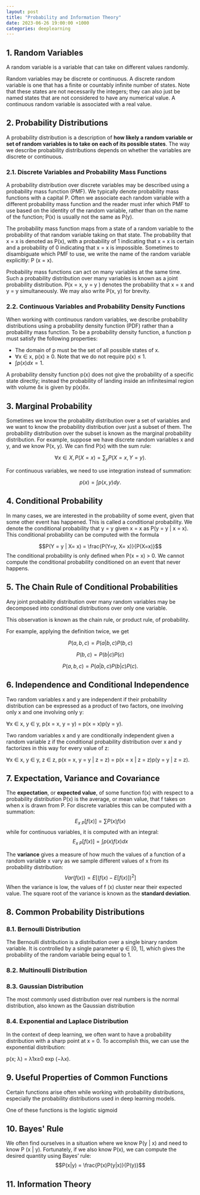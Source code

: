 ```yaml
---
layout: post
title: "Probability and Information Theory"
date: 2023-06-26 19:00:00 +1000
categories: deeplearning
---
```

## 1. Random Variables

A random variable is a variable that can take on different values randomly.

Random variables may be discrete or continuous. A discrete random variable
is one that has a finite or countably infinite number of states. Note that these
states are not necessarily the integers; they can also just be named states that
are not considered to have any numerical value. A continuous random variable is
associated with a real value.

## 2. Probability Distributions

A probability distribution is a description of **how likely a random variable or
set of random variables is to take on each of its possible states**. The way we
describe probability distributions depends on whether the variables are discrete or
continuous.

### 2.1. Discrete Variables and Probability Mass Functions

A probability distribution over discrete variables may be described using a probability mass function (PMF). We typically denote probability mass functions with
a capital P. Often we associate each random variable with a different probability
mass function and the reader must infer which PMF to use based on the identity
of the random variable, rather than on the name of the function; P(x) is usually
not the same as P(y).

The probability mass function maps from a state of a random variable to
the probability of that random variable taking on that state. The probability
that x = x is denoted as P(x), with a probability of 1 indicating that x = x is
certain and a probability of 0 indicating that x = x is impossible. Sometimes
to disambiguate which PMF to use, we write the name of the random variable
explicitly: P (x = x).

Probability mass functions can act on many variables at the same time. Such
a probability distribution over many variables is known as a joint probability
distribution. P(x = x, y = y ) denotes the probability that x = x and y = y
simultaneously. We may also write P(x, y) for brevity. 

### 2.2. Continuous Variables and Probability Density Functions

When working with continuous random variables, we describe probability distributions using a probability density function (PDF) rather than a probability
mass function. To be a probability density function, a function p must satisfy the
following properties:

- The domain of p must be the set of all possible states of x. 
- ∀x ∈ x, p(x) ≥ 0. Note that we do not require p(x) ≤ 1.
- $\int p(x)dx = 1.$ 

A probability density function p(x) does not give the probability of a specific
state directly; instead the probability of landing inside an infinitesimal region with
volume δx is given by p(x)δx.

## 3. Marginal Probability

Sometimes we know the probability distribution over a set of variables and we want
to know the probability distribution over just a subset of them. The probability
distribution over the subset is known as the marginal probability distribution. For example, suppose we have discrete random variables x and y, and we know
P(x, y). We can find P(x) with the sum rule:

$$\forall x \in X, P(X= x) = \sum_yP(X= x, Y = y).$$

For continuous variables, we need to use integration instead of summation:

$$p(x) = \int p(x,y)dy.$$

## 4. Conditional Probability
In many cases, we are interested in the probability of some event, given that some
other event has happened. This is called a conditional probability. We denote
the conditional probability that y = y given x = x as P(y = y | x = x). This
conditional probability can be computed with the formula

$$P(Y = y | X= x) = \frac{P(Y=y, X= x)}{P(X=x)}$$
The conditional probability is only defined when P(x = x) > 0. We cannot compute
the conditional probability conditioned on an event that never happens.

## 5. The Chain Rule of Conditional Probabilities
Any joint probability distribution over many random variables may be decomposed
into conditional distributions over only one variable.

This observation is known as the chain rule, or product rule, of probability.

For example, applying the definition twice, we get

$$P(a, b, c) = P(a | b, c)P(b, c)$$

$$P(b, c) = P(b | c)P(c)$$

$$P(a, b, c) = P(a | b, c)P(b | c)P(c).$$

## 6. Independence and Conditional Independence
 Two random variables x and y are independent if their probability distribution
can be expressed as a product of two factors, one involving only x and one involving
only y:

∀x ∈ x, y ∈ y, p(x = x, y = y) = p(x = x)p(y = y).

Two random variables x and y are conditionally independent given a random
variable z if the conditional probability distribution over x and y factorizes in this
way for every value of z:

∀x ∈ x, y ∈ y, z ∈ z, p(x = x, y = y | z = z) = p(x = x | z = z)p(y = y | z = z).

## 7. Expectation, Variance and Covariance
The **expectation**, or **expected value**, of some function f(x) with respect to a
probability distribution P(x) is the average, or mean value, that f takes on when
x is drawn from P. For discrete variables this can be computed with a summation:
$$E_{x~P}[f(x)] = \sum P(x)f(x)$$
while for continuous variables, it is computed with an integral:
$$E_{x~P}[f(x)] = \int p(x)f(x)dx$$

The **variance** gives a measure of how much the values of a function of a random
variable x vary as we sample different values of x from its probability distribution:
$$Var(f(x)) = E[(f(x)-E[f(x)])^2]$$
When the variance is low, the values of f (x) cluster near their expected value. The
square root of the variance is known as the **standard deviation**. 
## 8. Common Probability Distributions
### 8.1. Bernoulli Distribution
The Bernoulli distribution is a distribution over a single binary random variable. It is controlled by a single parameter φ ∈ [0, 1], which gives the probability of the
random variable being equal to 1.
### 8.2. Multinoulli Distribution
### 8.3. Gaussian Distribution
The most commonly used distribution over real numbers is the normal distribution, also known as the Gaussian distribution
### 8.4. Exponential and Laplace Distribution
In the context of deep learning, we often want to have a probability distribution
with a sharp point at x = 0. To accomplish this, we can use the exponential
distribution:

p(x; λ) = λ1x≥0 exp (−λx). 

## 9. Useful Properties of Common Functions
Certain functions arise often while working with probability distributions,
especially the probability distributions used in deep learning models.

One of these functions is the logistic sigmoid
## 10. Bayes' Rule
We often find ourselves in a situation where we know P(y | x) and need to know
P (x | y). Fortunately, if we also know P(x), we can compute the desired quantity
using Bayes’ rule:
$$P(x|y) = \frac{P(x)P(y|x)}{P(y)}$$
## 11. Information Theory
